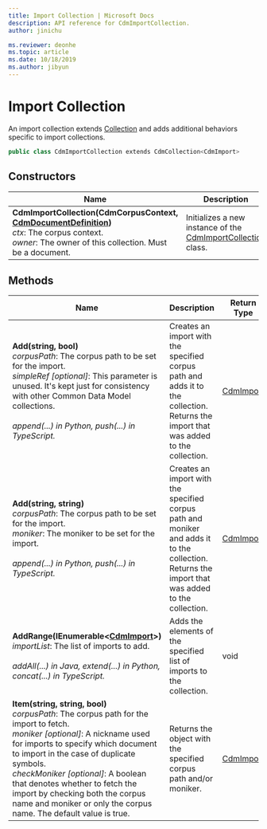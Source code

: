```yaml
---
title: Import Collection | Microsoft Docs
description: API reference for CdmImportCollection.
author: jinichu

ms.reviewer: deonhe 
ms.topic: article
ms.date: 10/18/2019
ms.author: jibyun
---
```


# Import Collection

An import collection extends [Collection](collection.md) and adds additional behaviors specific to import collections. 

```csharp
public class CdmImportCollection extends CdmCollection<CdmImport>
```

## Constructors
|Name|Description|
|---|---|
|**CdmImportCollection(CdmCorpusContext, [CdmDocumentDefinition](document.md))**<br/>*ctx*: The corpus context.<br/>*owner*: The owner of this collection. Must be a document.|Initializes a new instance of the [CdmImportCollection](importcollection.md) class.|

## Methods
|Name|Description|Return Type|SDK|
|---|---|---|---|
|**Add(string, bool)**<br/>*corpusPath*: The corpus path to be set for the import.<br/>*simpleRef [optional]*: This parameter is unused. It's kept just for consistency with other Common Data Model collections.<br/><br/>*append(...) in Python, push(...) in TypeScript.*|Creates an import with the specified corpus path and adds it to the collection. Returns the import that was added to the collection.|[CdmImport](import.md)|1.0|
|**Add(string, string)**<br/>*corpusPath*: The corpus path to be set for the import.<br/>*moniker*: The moniker to be set for the import.<br/><br/>*append(...) in Python, push(...) in TypeScript.*|Creates an import with the specified corpus path and moniker and adds it to the collection. Returns the import that was added to the collection.|[CdmImport](import.md)| 1.0|
|**AddRange(IEnumerable\<[CdmImport](import.md)>)**<br/>*importList*: The list of imports to add.<br/><br/>*addAll(...) in Java, extend(...) in Python, concat(...) in TypeScript.*|Adds the elements of the specified list of imports to the collection.|void|1.0|
|**Item(string, string, bool)**<br/>*corpusPath*: The corpus path for the import to fetch.<br/>*moniker [optional]*: A nickname used for imports to specify which document to import in the case of duplicate symbols.<br/>*checkMoniker [optional]*: A boolean that denotes whether to fetch the import by checking both the corpus name and moniker or only the corpus name. The default value is true.|Returns the object with the specified corpus path and/or moniker.|[CdmImport](import.md)|1.6|
